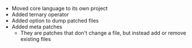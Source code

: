 * Moved core language to its own project
* Added ternary operator
* Added option to dump patched files
* Added meta patches
  * They are patches that don't change a file, but instead add or remove existing files